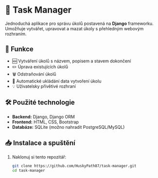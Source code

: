 # 📝 Task Manager

Jednoduchá aplikace pro správu úkolů postavená na **Django** frameworku. Umožňuje vytvářet, upravovat a mazat úkoly s přehledným webovým rozhraním.

## 🚀 Funkce

- 🆕 Vytváření úkolů s názvem, popisem a stavem dokončení  
- ✏️ Úprava existujících úkolů  
- 🗑️ Odstraňování úkolů  
- 📅 Automatické ukládání data vytvoření úkolu  
- 💡 Uživatelsky přívětivé rozhraní  

## 🛠️ Použité technologie

- **Backend:** Django, Django ORM  
- **Frontend:** HTML, CSS, Bootstrap  
- **Databáze:** SQLite (možno nahradit PostgreSQL/MySQL)  

## 📥 Instalace a spuštění

1. Naklonuj si tento repozitář:
   ```sh
   git clone https://github.com/HuskyPath87/task-manager.git
   cd task-manager
